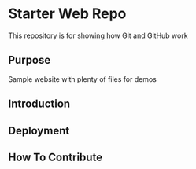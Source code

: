 # Starter Web Repo

This repository is for showing how Git and GitHub work

## Purpose

Sample website with plenty of files for demos

## Introduction

## Deployment
## How To Contribute